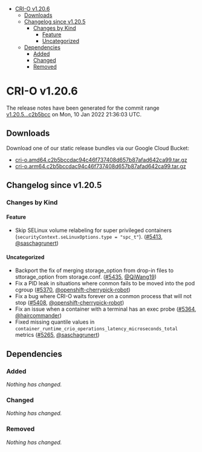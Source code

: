 - [CRI-O v1.20.6](#cri-o-v1206)
  - [Downloads](#downloads)
  - [Changelog since v1.20.5](#changelog-since-v1205)
    - [Changes by Kind](#changes-by-kind)
      - [Feature](#feature)
      - [Uncategorized](#uncategorized)
  - [Dependencies](#dependencies)
    - [Added](#added)
    - [Changed](#changed)
    - [Removed](#removed)

# CRI-O v1.20.6

The release notes have been generated for the commit range
[v1.20.5...c2b5bcc](https://github.com/cri-o/cri-o/compare/v1.20.5...c2b5bccdac94c46f737408d657b87afad642ca99) on Mon, 10 Jan 2022 21:36:03 UTC.

## Downloads

Download one of our static release bundles via our Google Cloud Bucket:

- [cri-o.amd64.c2b5bccdac94c46f737408d657b87afad642ca99.tar.gz](https://storage.googleapis.com/k8s-conform-cri-o/artifacts/cri-o.amd64.c2b5bccdac94c46f737408d657b87afad642ca99.tar.gz)
- [cri-o.arm64.c2b5bccdac94c46f737408d657b87afad642ca99.tar.gz](https://storage.googleapis.com/k8s-conform-cri-o/artifacts/cri-o.arm64.c2b5bccdac94c46f737408d657b87afad642ca99.tar.gz)

## Changelog since v1.20.5

### Changes by Kind

#### Feature
 - Skip SELinux volume relabeling for super privileged containers (`securityContext.seLinuxOptions.type = "spc_t"`). ([#5413](https://github.com/cri-o/cri-o/pull/5413), [@saschagrunert](https://github.com/saschagrunert))

#### Uncategorized
 - Backport the fix of merging storage_option from drop-in files to sttorage_option from storage.conf. ([#5435](https://github.com/cri-o/cri-o/pull/5435), [@QiWang19](https://github.com/QiWang19))
 - Fix a PID leak in situations where conmon fails to be moved into the pod cgroup ([#5370](https://github.com/cri-o/cri-o/pull/5370), [@openshift-cherrypick-robot](https://github.com/openshift-cherrypick-robot))
 - Fix a bug where CRI-O waits forever on a conmon process that will not stop ([#5408](https://github.com/cri-o/cri-o/pull/5408), [@openshift-cherrypick-robot](https://github.com/openshift-cherrypick-robot))
 - Fix an issue when a container with a terminal has an exec probe ([#5364](https://github.com/cri-o/cri-o/pull/5364), [@haircommander](https://github.com/haircommander))
 - Fixed missing quantile values in `container_runtime_crio_operations_latency_microseconds_total` metrics ([#5265](https://github.com/cri-o/cri-o/pull/5265), [@saschagrunert](https://github.com/saschagrunert))

## Dependencies

### Added
_Nothing has changed._

### Changed
_Nothing has changed._

### Removed
_Nothing has changed._
